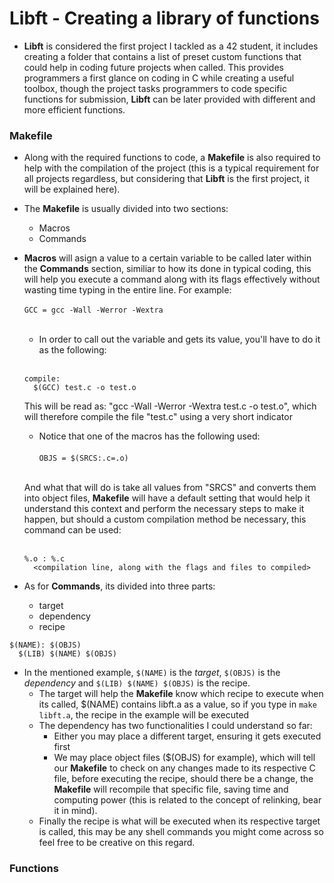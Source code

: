 # Libft - Creating a library of functions #
- **Libft** is considered the first project I tackled as a 42 student, it includes creating a folder that contains a list of preset custom functions that could help in coding future projects when called.
This provides programmers a first glance on coding in C while creating a useful toolbox, though the project tasks programmers to code specific functions for submission, **Libft** can be later provided with different and more efficient functions.

### Makefile ###
- Along with the required functions to code, a **Makefile** is also required to help with the compilation of the project (this is a typical requirement for all projects regardless, but considering that **Libft** is the first project, it will be explained here).
- The **Makefile** is usually divided into two sections:
  - Macros
  - Commands
- **Macros** will asign a value to a certain variable to be called later within the **Commands** section, similiar to how its done in typical coding, this will help you execute a command along with its flags effectively without wasting time typing in the entire line.
  For example:<br><br>
  ``GCC = gcc -Wall -Werror -Wextra``<br><br>
  - In order to call out the variable and gets its value, you'll have to do it as the following:<br><br>
  ````
  compile: 
    $(GCC) test.c -o test.o
  ````
  This will be read as: "gcc -Wall -Werror -Wextra test.c -o test.o", which will therefore compile the file "test.c" using a very short indicator
  - Notice that one of the macros has the following used:<br><br>
  ``OBJS = $(SRCS:.c=.o)``<br><br>
  
  And what that will do is take all values from "SRCS" and converts them into object files, **Makefile** will have a default setting that would help it understand this context and perform the necessary steps to make it happen, but should a custom compilation method
  be necessary, this command can be used:<br><br>
  ````
  %.o : %.c
    <compilation line, along with the flags and files to compiled>
  ````
- As for **Commands**, its divided into three parts:
  - target
  - dependency
  - recipe
````
$(NAME): $(OBJS)
  $(LIB) $(NAME) $(OBJS)
````
- In the mentioned example, `$(NAME)` is the *target*, `$(OBJS)` is the *dependency* and `$(LIB) $(NAME) $(OBJS)` is the recipe.
  - The target will help the **Makefile** know which recipe to execute when its called, $(NAME) contains libft.a as a value, so if you type in `make libft.a`, the recipe in the example will be executed
  - The dependency has two functionalities I could understand so far:
    - Either you may place a different target, ensuring it gets executed first
    - We may place object files ($(OBJS) for example), which will tell our **Makefile** to check on any changes made to its respective C file, before executing the recipe, should there be a change, the **Makefile** will recompile that specific file, saving time and computing power (this is related to the concept of relinking, bear it in mind).
  - Finally the recipe is what will be executed when its respective target is called, this may be any shell commands you might come across so feel free to be creative on this regard.

### Functions ###
